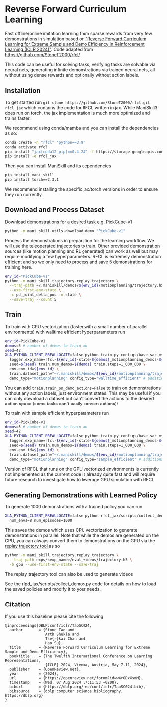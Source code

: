 # Reverse Forward Curriculum Learning

Fast offline/online imitation learning from sparse rewards from very few demonstrations in simulation based on ["Reverse Forward Curriculum Learning for Extreme Sample and Demo Efficiency in Reinforcement Learning (ICLR 2024)"](https://arxiv.org/abs/2405.03379). Code adapted from https://github.com/StoneT2000/rfcl/

This code can be useful for solving tasks, verifying tasks are solvable via neural nets, generating infinite demonstrations via trained neural nets, all without using dense rewards and optionally without action labels.

## Installation
To get started run `git clone https://github.com/StoneT2000/rfcl.git rfcl_jax` which contains the code for RFCL written in jax. While ManiSkill3 does run on torch, the jax implementation is much more optimized and trains faster.

We recommend using conda/mamba and you can install the dependencies as so:

```bash
conda create -n "rfcl" "python==3.9"
conda activate rfcl
pip install "jax[cuda12_pip]==0.4.28" -f https://storage.googleapis.com/jax-releases/jax_cuda_releases.html
pip install -e rfcl_jax
```

Then you can install ManiSkill and its dependencies

```bash
pip install mani_skill
pip install torch==2.3.1
```

We recommend installing the specific jax/torch versions in order to ensure they run correctly.

## Download and Process Dataset

Download demonstrations for a desired task e.g. PickCube-v1
```bash
python -m mani_skill.utils.download_demo "PickCube-v1"
```

<!-- TODO (stao): note how this part can be optional if user wants to do action free learning -->
Process the demonstrations in preparation for the learning workflow. We will use the teleoperated trajectories to train. Other provided demonstration sources (like motion planning and RL generated) can work as well but may require modifying a few hyperparameters. RFCL is extremely demonstration efficient and so we only need to process and save 5 demonstrations for training here.

```bash
env_id="PickCube-v1"
python -m mani_skill.trajectory.replay_trajectory \
  --traj-path ~/.maniskill/demos/${env_id}/motionplanning/trajectory.h5 \
  --use-first-env-state \
  -c pd_joint_delta_pos -o state \
  --save-traj --count 5
```

## Train

To train with CPU vectorization (faster with a small number of parallel environments) with walltime efficient hyperparameters run

```bash
env_id=PickCube-v1
demos=5 # number of demos to train on
seed=42
XLA_PYTHON_CLIENT_PREALLOCATE=false python train.py configs/base_sac_ms3.yml \
  logger.exp_name=rfcl-${env_id}-state-${demos}_motionplanning_demos-${seed}-walltime_efficient logger.wandb=True \
  seed=${seed} train.num_demos=${demos} train.steps=1_000_000 \
  env.env_id=${env_id} \
  train.dataset_path="~/.maniskill/demos/${env_id}/motionplanning/trajectory.state.pd_joint_delta_pos.h5" \
  demo_type="motionplanning" config_type="walltime_efficient" # additional tags for logging purposes on wandb
```

You can add `train.train_on_demo_actions=False` to train on demonstrations without any action labels, just environment states. This may be useful if you can only download a dataset but can't convert the actions to the desired action space (some tasks can't easily convert actions)/

To train with sample efficient hyperparameters run

```bash
env_id=PickCube-v1
demos=5 # number of demos to train on
seed=42
XLA_PYTHON_CLIENT_PREALLOCATE=false python train.py configs/base_sac_ms3_sample_efficient.yml \
  logger.exp_name=rfcl-${env_id}-state-${demos}_motionplanning_demos-${seed}-sample_efficient logger.wandb=True \
  seed=${seed} train.num_demos=${demos} train.steps=1_000_000 \
  env.env_id=${env_id} \
  train.dataset_path="~/.maniskill/demos/${env_id}/motionplanning/trajectory.state.pd_joint_delta_pos.h5" \
  demo_type="motionplanning" config_type="sample_efficient" # additional tags for logging purposes on wandb
```

Version of RFCL that runs on the GPU vectorized environments is currently not implemented as the current code is already quite fast and will require future research to investigate how to leverage GPU simulation with RFCL.


## Generating Demonstrations with Learned Policy 


To generate 1000 demonstrations with a trained policy you can run

```bash
XLA_PYTHON_CLIENT_PREALLOCATE=false python rfcl_jax/scripts/collect_demos.py exps/path/to/model.jx \
  num_envs=8 num_episodes=1000
```
This saves the demos which uses CPU vectorization to generate demonstrations in parallel. Note that while the demos are generated on the CPU, you can always convert them to demonstrations on the GPU via the [replay trajectory tool](https://maniskill.readthedocs.io/en/latest/user_guide/datasets/replay.html) as so

```bash
python -m mani_skill.trajectory.replay_trajectory \
  --traj-path exps/<exp_name>/eval_videos/trajectory.h5 \
  -b gpu --use-first-env-state --save-traj
```

The replay_trajectory tool can also be used to generate videos

See the rlpd_jax/scripts/collect_demos.py code for details on how to load the saved policies and modify it to your needs.


## Citation

If you use this baseline please cite the following
```
@inproceedings{DBLP:conf/iclr/TaoSC024,
  author       = {Stone Tao and
                  Arth Shukla and
                  Tse{-}kai Chan and
                  Hao Su},
  title        = {Reverse Forward Curriculum Learning for Extreme Sample and Demo Efficiency},
  booktitle    = {The Twelfth International Conference on Learning Representations,
                  {ICLR} 2024, Vienna, Austria, May 7-11, 2024},
  publisher    = {OpenReview.net},
  year         = {2024},
  url          = {https://openreview.net/forum?id=w4rODxXsmM},
  timestamp    = {Wed, 07 Aug 2024 17:11:53 +0200},
  biburl       = {https://dblp.org/rec/conf/iclr/TaoSC024.bib},
  bibsource    = {dblp computer science bibliography, https://dblp.org}
}
```